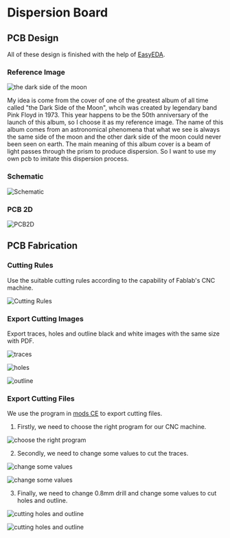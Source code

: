 # Dispersion Board

## PCB Design

All of these design is finished with the help of [EasyEDA](https://pro.easyeda.com/editor).

### Reference Image

![the dark side of the moon](./Design/thedarksideofthemoon.jpeg)

My idea is come from the cover of one of the greatest album of all time called "the Dark Side of the Moon", whcih was created by legendary band Pink Floyd in 1973. This year happens to be the 50th anniversary of the launch of this album, so I choose it as my reference image. The name of this album comes from an astronomical phenomena that what we see is always the same side of the moon and the other dark side of the moon could never been seen on earth. The main meaning of this album cover is a beam of light passes through the prism to produce dispersion. So I want to use my own pcb to imitate this dispersion process.

### Schematic

![Schematic](./Design/Schematic.png)

### PCB 2D

![PCB2D](./Design/PCB.png)

## PCB Fabrication

### Cutting Rules

Use the suitable cutting rules according to the capability of Fablab's CNC machine.

![Cutting Rules](./Fabrication/DesignRules.png)

### Export Cutting Images

Export traces, holes and outline black and white images with the same size with PDF. 

![traces](./Fabrication/traces.png)

![holes](./Fabrication/holes.png)

![outline](./Fabrication/outline.png)

### Export Cutting Files

We use the program in [mods CE](https://modsproject.org/) to export cutting files.

1. Firstly, we need to choose the right program for our CNC machine.

![choose the right program](./Fabrication/1.png)

2. Secondly, we need to change some values to cut the traces.

![change some values](./Fabrication/2.png)

![change some values](./Fabrication/3.png)

3. Finally, we need to change 0.8mm drill and change some values to cut holes and outline.

![cutting holes and outline](./Fabrication/4.png)

![cutting holes and outline](./Fabrication/3.png)
